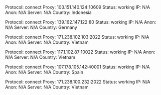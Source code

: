 Protocol: connect
Proxy: 103.151.140.124:10609
Status: working
IP: N/A
Anon: N/A
Server: N/A
Country: Indonesia

Protocol: connect
Proxy: 139.162.147.122:80
Status: working
IP: N/A
Anon: N/A
Server: N/A
Country: Germany

Protocol: connect
Proxy: 171.238.102.103:2022
Status: working
IP: N/A
Anon: N/A
Server: N/A
Country: Vietnam

Protocol: connect
Proxy: 117.1.102.87:10022
Status: working
IP: N/A
Anon: N/A
Server: N/A
Country: Vietnam

Protocol: connect
Proxy: 107.178.105.142:40001
Status: working
IP: N/A
Anon: N/A
Server: N/A
Country: Spain

Protocol: connect
Proxy: 171.238.100.232:2022
Status: working
IP: N/A
Anon: N/A
Server: N/A
Country: Vietnam


